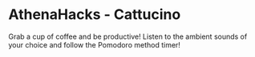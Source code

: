 # AthenaHacks - Cattucino
Grab a cup of coffee and be productive! Listen to the ambient sounds of your choice and follow the Pomodoro method timer!
